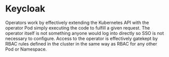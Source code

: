 # Keycloak

Operators work by effectively extending the Kubernetes API with the operator Pod simply executing the code to fulfill a given request. The operator itself is not something anyone would log into directly so SSO is not necessary to configure. Access to the operator is effectively gatekept by RBAC rules defined in the cluster in the same way as RBAC for any other Pod or Namespace.
